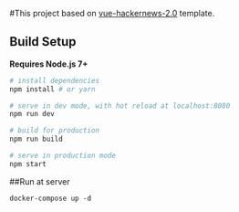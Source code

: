 #This project based on [vue-hackernews-2.0](https://github.com/vuejs/vue-hackernews-2.0/) template.

## Build Setup

**Requires Node.js 7+**

``` bash
# install dependencies
npm install # or yarn

# serve in dev mode, with hot reload at localhost:8080
npm run dev

# build for production
npm run build

# serve in production mode
npm start
```

##Run at server

```
docker-compose up -d
```
